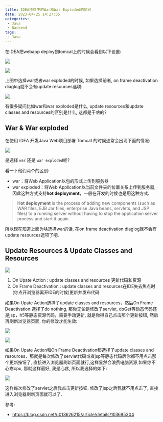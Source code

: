 ```yaml
---
title: IDEA项目中的War和War Exploded的区别
date: 2023-04-25 14:27:35
categories:
 - Java
 - Backend
tags:
 - Java
---
```


在IDEA把webapp deploy到tomcat上的时候会看到以下设置:

![](a.png)

![](b.png)

上图中选择war或者war exploded的时候, 如果选择前者, on frame deactivation diaglog就不会有update resources选项:

![](c.png)

有很多疑问比如war和war exploded是什么, update resources和update classes and resources的区别是什么, 这都是干啥的?

## War & War exploded

在使用 IDEA 开发Java Web项目部署 Tomcat 的时候通常会出现下面的情况:

![](d.png)

是选择 `war` 还是 `war exploded`呢? 

看一下他们两个的区别:

- war：将Web Application以包的形式上传到服务器
- war exploded：将Web Application以当前文件夹的位置关系上传到服务器, 因此这种方式支持**hot deployment**，一般在开发的时候也是用这种方式. 

> **Hot deployment** is the process of adding new components (such as WAR files, EJB Jar files, enterprise Java beans, servlets, and JSP files) to a running server without having to stop the application server process and start it again.

所以现在知道上面为啥选择war的话, 在on frame deactivation diaglog就不会有update resources选项了吧. 

## Update Resources & Update Classes and Resources

![](e.png)

1. On Upate Action : update classes and resources 更新代码和资源
2. On Frame Deactivation : update classes and resources在IDE失去焦点时(你点开浏览器离开IDE的时候)更新并发布代码

如果On Upate Action选择了update classes and resources，然后On Frame Deactivation 选择了do nothing, 那你无论是修改了servlet, doGet等动态代码还是jsp，h5等静态资源代码，需要手动更新, 就是你得自己点击那个更新按钮, 然后再刷新浏览器页面, 你的修改才能生效:

![](f.png)

![](g.png)

如果On Upate Action和On Frame Deactivation都选择了update classes and resources，那就是每次修改了servlet代码或者jsp等静态代码后你都不用点击那个更新按钮了, 直接进入浏览器刷新页面就行,这样显然会浪费电脑资源,如果你不心疼cpu, 那就这样最好, 我是心疼, 所以我选择的如下:

![](h.png)

这样每次修改了servlet之后我点击更新按钮, 修改了jsp之后我就不用点击了, 直接进入浏览器刷新页面就可以了.

参考: 

- https://blog.csdn.net/u013626215/article/details/103685304



